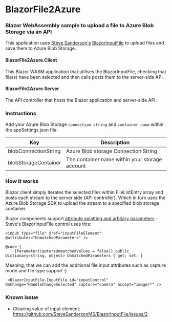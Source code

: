 # BlazorFile2Azure

### Blazor WebAssembly sample to upload a file to Azure Blob Storage via an API

This application uses [Steve Sanderson's](https://twitter.com/stevensanderson) [BlazorInputFile](https://github.com/SteveSandersonMS/BlazorInputFile) to upload files and save them to Azure Blob Storage.

#### BlazorFile2Azure.Client

This Blazor WASM application that utilises the BlazorInputFile, checking that file(s) have been selected and then calls posts them to the server-side API.

#### BlazorFile2Azure.Server

The API controller that hosts the Blazor application and server-side API.

### Instructions

Add your Azure Blob Storage `connection string` and `container name` within the appSettings.json file:

| Key | Description |
| ----- | ----- |
| blobConnectionString | Azure Blob storage Connection String |
| blobStorageContainer | The container name within your storage account |

### How it works

Blazor client simply iterates the selected files within FileListEntry array and posts each stream to the server side (API controller).  Which in turn uses the Azure Blob Storage SDK to upload the stream to a specified blob storage container.

Blazor components support [attribute splatting and arbitary parameters](https://docs.microsoft.com/en-us/aspnet/core/blazor/components?view=aspnetcore-3.0#attribute-splatting-and-arbitrary-parameters) - Steve's BlazorInputFile control uses this:

```
<input type="file" @ref="inputFileElement" @attributes="UnmatchedParameters" />

@code {
    [Parameter(CaptureUnmatchedValues = false)] public Dictionary<string, object> UnmatchedParameters { get; set; }
```

Meaning, that we can add the additional file input attributes such as capture mode and file type support :)
```
 <BlazorInputFile.InputFile id="inputControl" OnChange="HandleChangeSelected" capture="camera" accept="image/*" />
```

### Known issue

* Clearing value of input element: https://github.com/SteveSandersonMS/BlazorInputFile/issues/2
